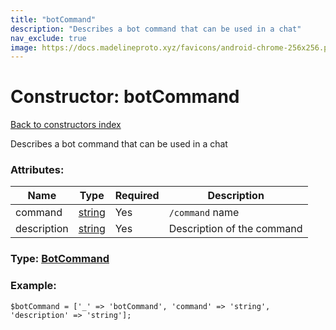 ```yaml
---
title: "botCommand"
description: "Describes a bot command that can be used in a chat"
nav_exclude: true
image: https://docs.madelineproto.xyz/favicons/android-chrome-256x256.png
---
```

# Constructor: botCommand  
[Back to constructors index](/API_docs/constructors/index.html)



Describes a bot command that can be used in a chat

### Attributes:

| Name     |    Type       | Required | Description |
|----------|---------------|----------|-------------|
|command|[string](/API_docs/types/string.html) | Yes|`/command` name|
|description|[string](/API_docs/types/string.html) | Yes|Description of the command|



### Type: [BotCommand](/API_docs/types/BotCommand.html)


### Example:

```
$botCommand = ['_' => 'botCommand', 'command' => 'string', 'description' => 'string'];
```  
